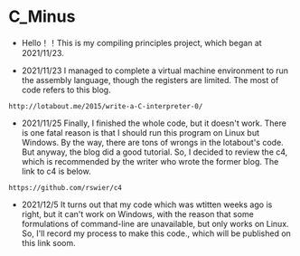 # C_Minus

- Hello！！This is my compiling principles project, which began at 2021/11/23.

- 2021/11/23 
I managed to complete a virtual machine environment to run the assembly language, though the registers are limited.
The most of code refers to this blog.
```
http://lotabout.me/2015/write-a-C-interpreter-0/
```
- 2021/11/25
Finally, I finished the whole code, but it doesn't work. There is one fatal reason is that I should run this program on Linux but Windows. By the way, there are tons of wrongs in the lotabout's code. But anyway, the blog did a good tutorial. So, I decided to review the c4, which is recommended by the writer who wrote the former blog. The link to c4 is below. 
```
https://github.com/rswier/c4
```

- 2021/12/5
It turns out that my code which was wtitten weeks ago is right, but it can't work on Windows, with the reason that some formulations of command-line are unavailable, but only works on Linux. So, I'll record my process to make this code., which will be published on this link soom.
